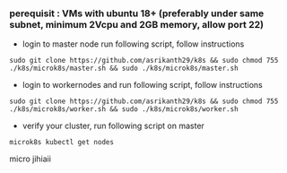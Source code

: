 ### perequisit : VMs with ubuntu 18+ (preferably under same subnet, minimum 2Vcpu and 2GB memory, allow port 22)
- login to master node run following script, follow instructions
```
sudo git clone https://github.com/asrikanth29/k8s && sudo chmod 755 ./k8s/microk8s/master.sh && sudo ./k8s/microk8s/master.sh
```
- login to workernodes and run following script, follow instructions
```
sudo git clone https://github.com/asrikanth29/k8s && sudo chmod 755 ./k8s/microk8s/worker.sh && sudo ./k8s/microk8s/worker.sh
```
- verify your cluster, run following script on master
```
microk8s kubectl get nodes
```
micro
jihiaii

